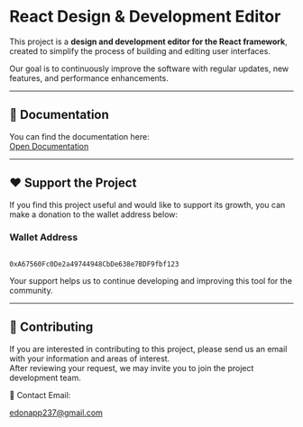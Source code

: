 # React Design & Development Editor

This project is a **design and development editor for the React framework**, created to simplify the process of building and editing user interfaces.

Our goal is to continuously improve the software with regular updates, new features, and performance enhancements.

---

## 📖 Documentation

You can find the documentation here:  
[Open Documentation](https://edon-mark.github.io/site/)

---

## ❤️ Support the Project

If you find this project useful and would like to support its growth, you can make a donation to the wallet address below:

### Wallet Address

```

0xA67560Fc0De2a49744948CbDe638e7BDF9fbf123

```

Your support helps us to continue developing and improving this tool for the community.

---

## 🤝 Contributing

If you are interested in contributing to this project, please send us an email with your information and areas of interest.  
After reviewing your request, we may invite you to join the project development team.

📧 Contact Email:

[edonapp237@gmail.com](mailto:edonapp237@gmail.com)
